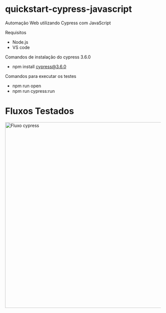 # quickstart-cypress-javascript
Automação Web utilizando Cypress com JavaScript

Requisitos
- Node.js
- VS code

Comandos de instalação do cypress 3.6.0
- npm install cypress@3.6.0 

Comandos para executar os testes
- npm run open
- npm run cypress:run

# Fluxos Testados

<img width="599" alt="Fluxo cypress" src="https://user-images.githubusercontent.com/16576210/97732582-7c323500-1ab5-11eb-9eda-cd1418ddf550.png">
